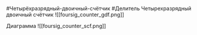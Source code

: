   #Четырёхразрядный-двоичный-счётчик #Делитель 
Четырехразрядный двоичный счётчик
![[foursig_counter_gdf.png]]

Диаграмма
![[foursig_counter_scf.png]]